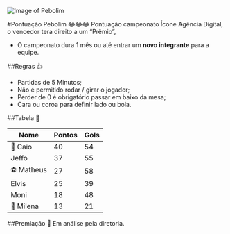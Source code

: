 ![Image of Pebolim](http://www.iconeinternet.com.br/copa.jpg)

#Pontuação Pebolim 😂😂😂
Pontuação campeonato Ícone Agência Digital, o vencedor tera direito a um “Prêmio”, 
* O campeonato dura 1 mês ou até entrar um **novo integrante** para a equipe.

##Regras 👍
* Partidas de 5 Minutos;
* Não é permitido rodar / girar o jogador;
* Perder de 0 é obrigatório passar em baixo da mesa;
* Cara ou coroa para definir lado ou bola.

##Tabela 👀

| Nome  | Pontos  | Gols  |  
|---|---|---|
| 👑 Caio   | 40  | 54 |
| Jeffo  | 37  |  55 |
| ⚽️ Matheus  |  27 |  58 |
| Elvis  |  25 | 39  |
| Moni  |  18 | 48  |
| 🔦 Milena  | 13  |  21 |

##Premiação 🎁
Em análise pela diretoria.